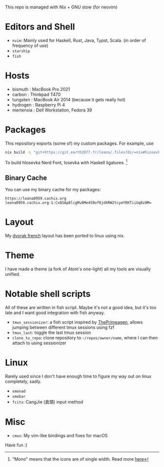 This repo is managed with Nix + GNU stow (for neovim)

# Editors and Shell
- `nvim`:
  Mainly used for Haskell, Rust, Java, Typst, Scala. (in order of frequency of
  use)
- `starship`
- `fish`

# Hosts
- bismuth : MacBook Pro 2021
- carbon : Thinkpad T470
- tungsten : MacBook Air 2014 (because it gets really hot)
- hydrogen : Raspberry Pi 4
- mertensia : Dell Workstation, Fedora 39

# Packages
This repository exports (some of) my custom packages.
For example, use
```bash
nix build -L "git+https://git.earth2077.fr/leana/.files?dir=nix#hiosevka-nerd-font-mono"
```
To build hIosevka Nerd Font, Iosevka with Haskell ligatures. [^1]

## Binary Cache
You can use my binary cache for my packages:
```
https://leana8959.cachix.org
leana8959.cachix.org-1:CxQSAp8lcgMv8Me459of0jdXRW2tcyeYRKTiiUq8z0M=
```

# Layout
My [dvorak french](https://github.com/leana8959/dvorak-french) layout has been
ported to linux using nix.

# Theme
I have made a theme (a fork of Atom's one-light) all my tools are visually
unified.

# Notable shell scripts
All of these are written in fish script. Maybe it's not a good idea, but it's
too late and I want good integration with fish anyway.
- `tmux_sessionizer`: a fish script inspired by
  [ThePrimeagen](https://github.com/ThePrimeagen/.dotfiles/blob/master/bin/.local/scripts/tmux-sessionizer),
  allows jumping between different tmux sessions using fzf
- `tmux_last`:
  toggle the last tmux session
- `clone_to_repo`:
  clone repository to `~/repos/owner/name`, where I can then attach to using
  sessionizer

# Linux
Rarely used since I don't have enough time to figure my way out on linux
completely, sadly.
- `xmonad`
- `xmobar`
- `fcitx`: CangJie (倉頡) input method

# Misc
- `cmus`:
  My vim-like bindings and fixes for macOS

Have fun :)


[^1]: "Mono" means that the icons are of single width. Read more [here](https://github.com/ryanoasis/nerd-fonts/wiki/ScriptOptions)

<!--
vim:textwidth=80
-->
